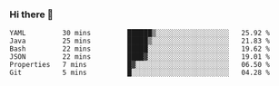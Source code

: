 ### Hi there 👋


<!--START_SECTION:waka-->

```text
YAML         30 mins         ██████▒░░░░░░░░░░░░░░░░░░   25.92 %
Java         25 mins         █████▒░░░░░░░░░░░░░░░░░░░   21.83 %
Bash         22 mins         █████░░░░░░░░░░░░░░░░░░░░   19.62 %
JSON         22 mins         ████▓░░░░░░░░░░░░░░░░░░░░   19.01 %
Properties   7 mins          █▓░░░░░░░░░░░░░░░░░░░░░░░   06.50 %
Git          5 mins          █░░░░░░░░░░░░░░░░░░░░░░░░   04.28 %
```

<!--END_SECTION:waka-->

<!--
**ssrahul96/ssrahul96** is a ✨ _special_ ✨ repository because its `README.md` (this file) appears on your GitHub profile.

Here are some ideas to get you started:

- 🔭 I’m currently working on ...
- 🌱 I’m currently learning ...
- 👯 I’m looking to collaborate on ...
- 🤔 I’m looking for help with ...
- 💬 Ask me about ...
- 📫 How to reach me: ...
- 😄 Pronouns: ...
- ⚡ Fun fact: ...
-->
